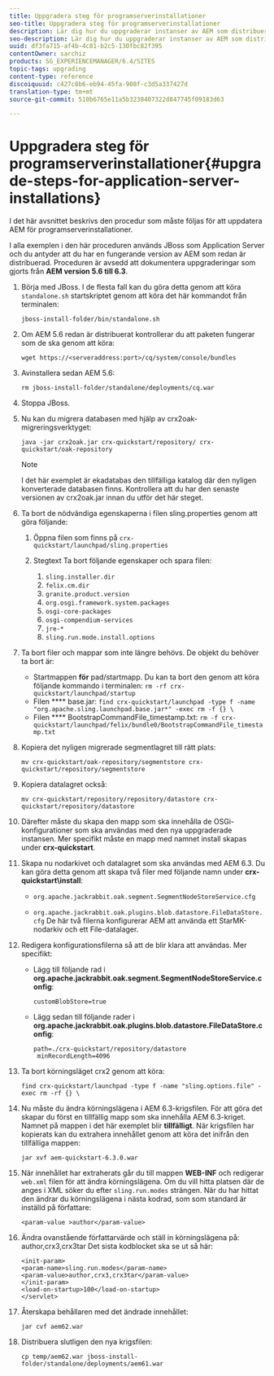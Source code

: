```yaml
---
title: Uppgradera steg för programserverinstallationer
seo-title: Uppgradera steg för programserverinstallationer
description: Lär dig hur du uppgraderar instanser av AEM som distribueras via programservrar.
seo-description: Lär dig hur du uppgraderar instanser av AEM som distribueras via programservrar.
uuid: df3fa715-af4b-4c81-b2c5-130fbc82f395
contentOwner: sarchiz
products: SG_EXPERIENCEMANAGER/6.4/SITES
topic-tags: upgrading
content-type: reference
discoiquuid: c427c8b6-eb94-45fa-908f-c3d5a337427d
translation-type: tm+mt
source-git-commit: 510b6765e11a5b3238407322d847745f09183d63

---
```



# Uppgradera steg för programserverinstallationer{#upgrade-steps-for-application-server-installations}

I det här avsnittet beskrivs den procedur som måste följas för att uppdatera AEM för programserverinstallationer.

I alla exemplen i den här proceduren används JBoss som Application Server och du antyder att du har en fungerande version av AEM som redan är distribuerad. Proceduren är avsedd att dokumentera uppgraderingar som gjorts från **AEM version 5.6 till 6.3**.

1. Börja med JBoss. I de flesta fall kan du göra detta genom att köra `standalone.sh` startskriptet genom att köra det här kommandot från terminalen:

   ```shell
   jboss-install-folder/bin/standalone.sh
   ```

1. Om AEM 5.6 redan är distribuerat kontrollerar du att paketen fungerar som de ska genom att köra:

   ```shell
   wget https://<serveraddress:port>/cq/system/console/bundles
   ```

1. Avinstallera sedan AEM 5.6:

   ```shell
   rm jboss-install-folder/standalone/deployments/cq.war
   ```

1. Stoppa JBoss.

1. Nu kan du migrera databasen med hjälp av crx2oak-migreringsverktyget:

   ```shell
   java -jar crx2oak.jar crx-quickstart/repository/ crx-quickstart/oak-repository
   ```

   >[!NOTE]
   >
   >I det här exemplet är ekadatabas den tillfälliga katalog där den nyligen konverterade databasen finns. Kontrollera att du har den senaste versionen av crx2oak.jar innan du utför det här steget.

1. Ta bort de nödvändiga egenskaperna i filen sling.properties genom att göra följande:

   1. Öppna filen som finns på `crx-quickstart/launchpad/sling.properties`
   1. Stegtext Ta bort följande egenskaper och spara filen:

      1. `sling.installer.dir`
      1. `felix.cm.dir`
      1. `granite.product.version`
      1. `org.osgi.framework.system.packages`
      1. `osgi-core-packages`
      1. `osgi-compendium-services`
      1. `jre-*`
      1. `sling.run.mode.install.options`

1. Ta bort filer och mappar som inte längre behövs. De objekt du behöver ta bort är:

   * Startmappen **för** pad/startmapp. Du kan ta bort den genom att köra följande kommando i terminalen: `rm -rf crx-quickstart/launchpad/startup`
   * Filen **** base.jar: `find crx-quickstart/launchpad -type f -name "org.apache.sling.launchpad.base.jar*" -exec rm -f {} \`
   * Filen **** BootstrapCommandFile_timestamp.txt: `rm -f crx-quickstart/launchpad/felix/bundle0/BootstrapCommandFile_timestamp.txt`

1. Kopiera det nyligen migrerade segmentlagret till rätt plats:

   ```shell
   mv crx-quickstart/oak-repository/segmentstore crx-quickstart/repository/segmentstore
   ```

1. Kopiera datalagret också:

   ```shell
   mv crx-quickstart/repository/repository/datastore crx-quickstart/repository/datastore
   ```

1. Därefter måste du skapa den mapp som ska innehålla de OSGi-konfigurationer som ska användas med den nya uppgraderade instansen. Mer specifikt måste en mapp med namnet install skapas under **crx-quickstart**.

1. Skapa nu nodarkivet och datalagret som ska användas med AEM 6.3. Du kan göra detta genom att skapa två filer med följande namn under **crx-quickstart\install**:

   * `org.apache.jackrabbit.oak.segment.SegmentNodeStoreService.cfg`

   * `org.apache.jackrabbit.oak.plugins.blob.datastore.FileDataStore.cfg`
   De här två filerna konfigurerar AEM att använda ett StarMK-nodarkiv och ett File-datalager.

1. Redigera konfigurationsfilerna så att de blir klara att användas. Mer specifikt:

   * Lägg till följande rad i **org.apache.jackrabbit.oak.segment.SegmentNodeStoreService.config**:

      `customBlobStore=true`

   * Lägg sedan till följande rader i **org.apache.jackrabbit.oak.plugins.blob.datastore.FileDataStore.config**:

      ```
      path=./crx-quickstart/repository/datastore
       minRecordLength=4096
      ```

1. Ta bort körningsläget crx2 genom att köra:

   ```shell
   find crx-quickstart/launchpad -type f -name "sling.options.file" -exec rm -rf {} \
   ```

1. Nu måste du ändra körningslägena i AEM 6.3-krigsfilen. För att göra det skapar du först en tillfällig mapp som ska innehålla AEM 6.3-kriget. Namnet på mappen i det här exemplet blir **tillfälligt**. När krigsfilen har kopierats kan du extrahera innehållet genom att köra det inifrån den tillfälliga mappen:

   ```shell
   jar xvf aem-quickstart-6.3.0.war
   ```

1. När innehållet har extraherats går du till mappen **WEB-INF** och redigerar `web.xml` filen för att ändra körningslägena. Om du vill hitta platsen där de anges i XML söker du efter `sling.run.modes` strängen. När du har hittat den ändrar du körningslägena i nästa kodrad, som som standard är inställd på författare:

   ```shell
   <param-value >author</param-value>
   ```

1. Ändra ovanstående författarvärde och ställ in körningslägena på: author,crx3,crx3tar Det sista kodblocket ska se ut så här:

   ```
   <init-param>
   <param-name>sling.run.modes</param-name>
   <param-value>author,crx3,crx3tar</param-value>
   </init-param>
   <load-on-startup>100</load-on-startup>
   </servlet>
   ```

1. Återskapa behållaren med det ändrade innehållet:

   ```shell
   jar cvf aem62.war
   ```

1. Distribuera slutligen den nya krigsfilen:

   ```shell
   cp temp/aem62.war jboss-install-folder/standalone/deployments/aem61.war
   ```

